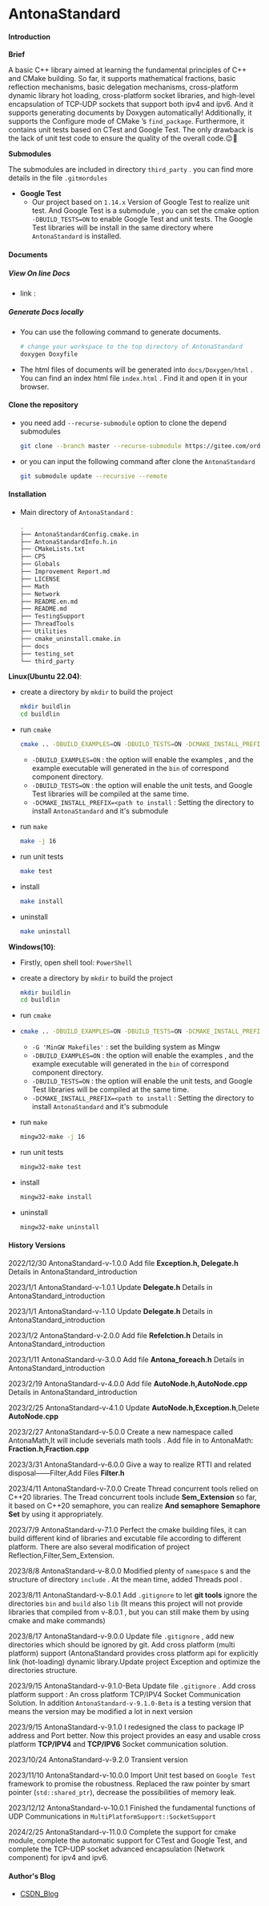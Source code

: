 # AntonaStandard

#### Introduction

**Brief** 

A basic C++ library aimed at learning the fundamental principles of C++ and CMake building. So far, it supports mathematical fractions, basic reflection mechanisms, basic delegation mechanisms, cross-platform dynamic library hot loading, cross-platform socket libraries, and high-level encapsulation of TCP-UDP sockets that support both ipv4 and ipv6. And it supports generating documents by Doxygen automatically!   Additionally, it supports the Configure mode of CMake ’s `find_package`. Furthermore, it contains unit tests based on CTest and Google Test. The only drawback is the lack of unit test code to ensure the quality of the overall code.😉🙌

**Submodules** 

The submodules are included in directory `third_party` . you can find more details in the file `.gitmordules` 

- **Google Test** 
  - Our project based on `1.14.x` Version of Google Test to realize unit test. And Google Test is a submodule , you can set the cmake option `-DBUILD_TESTS=ON` to enable Google Test and unit tests. The Google Test libraries will be install in the same directory where `AntonaStandard` is installed. 

#### Documents

##### View On line Docs

- link : 



##### Generate Docs locally

- You can use the following command to generate documents. 

  ```bash
  # change your workspace to the top directory of AntonaStandard
  doxygen Doxyfile
  ```

- The html files of documents will be generated into `docs/Doxygen/html` . You can find an index html file `index.html` . Find it and open it in your browser. 

#### Clone the repository

- you need add `--recurse-submodule` option to clone the depend submodules

  ```bash
  git clone --branch master --recurse-submodule https://gitee.com/ordinaryAnton/antona-standard.git AntonaStandard
  ```

- or you can input the following command after clone the `AntonaStandard` 

  ```bash
  git submodule update --recursive --remote
  ```

  

#### Installation

- Main directory of `AntonaStandard` :

  ```bash
  .
  ├── AntonaStandardConfig.cmake.in
  ├── AntonaStandardInfo.h.in
  ├── CMakeLists.txt
  ├── CPS
  ├── Globals
  ├── Improvement Report.md
  ├── LICENSE
  ├── Math
  ├── Network
  ├── README.en.md
  ├── README.md
  ├── TestingSupport
  ├── ThreadTools
  ├── Utilities
  ├── cmake_uninstall.cmake.in
  ├── docs
  ├── testing_set
  └── third_party
  ```

  



**Linux(Ubuntu 22.04)**: 

- create a directory by `mkdir` to build the project

  ```bash
  mkdir buildlin
  cd buildlin
  ```

- run `cmake` 

  ```bash
  cmake .. -DBUILD_EXAMPLES=ON -DBUILD_TESTS=ON -DCMAKE_INSTALL_PREFIX=<path to install>
  ```

  - `-DBUILD_EXAMPLES=ON`  : the option will enable the examples , and the example executable will generated in the `bin` of correspond component directory.
  - `-DBUILD_TESTS=ON` : the option will enable the unit tests, and Google Test libraries will be compiled at the same time.
  - `-DCMAKE_INSTALL_PREFIX=<path to install` : Setting the directory to install `AntonaStandard` and it's submodule

- run `make` 

  ```bash
  make -j 16
  ```

- run unit tests

  ```bash
  make test
  ```

- install

  ```bash
  make install
  ```



- uninstall

  ```bash
  make uninstall
  ```

  

**Windows(10)**:

- Firstly, open shell tool: `PowerShell`

- create a directory by `mkdir` to build the project

  ```bash
  mkdir buildlin
  cd buildlin
  ```

- run `cmake` 


- ```bash
  cmake .. -DBUILD_EXAMPLES=ON -DBUILD_TESTS=ON -DCMAKE_INSTALL_PREFIX=<path to install>
  ```

  - `-G 'MinGW Makefiles'`  : set the building system as  Mingw
  - `-DBUILD_EXAMPLES=ON`  : the option will enable the examples , and the example executable will generated in the `bin` of correspond component directory.
  - `-DBUILD_TESTS=ON` : the option will enable the unit tests, and Google Test libraries will be compiled at the same time.
  - `-DCMAKE_INSTALL_PREFIX=<path to install` : Setting the directory to install `AntonaStandard` and it's submodule

- run `make` 

  ```bash
  mingw32-make -j 16
  ```

- run unit tests

  ```bash
  mingw32-make test
  ```

- install

  ```bash
  mingw32-make install
  ```



- uninstall

  ```bash
  mingw32-make uninstall
  ```

  

#### History Versions

2022/12/30 AntonaStandard-v-1.0.0 Add file **Exception.h, Delegate.h** Details in AntonaStandard_introduction

2023/1/1     AntonaStandard-v-1.0.1 Update **Delegate.h** Details in AntonaStandard_introduction

2023/1/1	 AntonaStandard-v-1.1.0 Update **Delegate.h** Details in AntonaStandard_introduction

2023/1/2	 AntonaStandard-v-2.0.0 Add file **Refelction.h** Details in AntonaStandard_introduction

2023/1/11   AntonaStandard-v-3.0.0 Add file **Antona_foreach.h** Details in AntonaStandard_introduction

2023/2/19   AntonaStandard-v-4.0.0 Add file **AutoNode.h,AutoNode.cpp** Details in AntonaStandard_introduction

2023/2/25   AntonaStandard-v-4.1.0 Update **AutoNode.h,Exception.h**,Delete **AutoNode.cpp**

2023/2/27   AntonaStandard-v-5.0.0  Create a new namespace called AntonaMath,It will include severials math tools . Add file in to AntonaMath: **Fraction.h,Fraction.cpp** 

2023/3/31   AntonaStandard-v-6.0.0 Give a way to realize RTTI and related disposal——Filter,Add Files **Filter.h** 

2023/4/11   AntonaStandard-v-7.0.0  Create Thread concurrent tools relied on C++20 libraries. The Tread concurrent tools include **Sem_Extension** so far, it based on C++20 semaphore, you can realize **And semaphore**  **Semaphore Set** by using it appropriately.

2023/7/9    AntonaStandard-v-7.1.0 Perfect the cmake building files, it can build different kind of libraries and excutable file according to different platform. There are also several modification of project Reflection,Filter,Sem_Extension.

2023/8/8   AntonaStandard-v-8.0.0 Modified plenty of `namespace` s and the structure of directory `include` . At the mean time, added Threads pool .

2023/8/11 AntonaStandard-v-8.0.1 Add `.gitignore` to let **git tools** ignore the directories `bin` and `build` also `lib` (It means this project will not provide libraries that compiled from v-8.0.1 , but you can still make them by using cmake and make commands)

2023/8/17 AntonaStandard-v-9.0.0 Update file `.gitignore` , add new directories which should be ignored by git. Add cross platform (multi platform) support (AntonaStandard provides cross platform api for explicitly link (hot-loading) dynamic library.Update project Exception and optimize the directories structure. 

2023/9/15 AntonaStandard-v-9.1.0-Beta Update file `.gitignore` . Add cross platform support : An cross platform TCP/IPV4 Socket Communication Solution. In addition `AntonaStandard-v-9.1.0-Beta` is a testing version that means the version may be modified a lot in next version

2023/9/15 AntonaStandard-v-9.1.0 I redesigned the class to package IP address and Port better. Now this project provides an easy and usable cross platform **TCP/IPV4** and **TCP/IPV6** Socket communication solution.

2023/10/24 AntonaStandard-v-9.2.0 Transient version

2023/11/10 AntonaStandard-v-10.0.0 Import Unit test based on `Google Test` framework to promise the robustness. Replaced the raw pointer by smart pointer (`std::shared_ptr`), decrease the possibilities of memory leak. 

2023/12/12 AntonaStandard-v-10.0.1 Finished the fundamental functions of UDP Communications in `MultiPlatformSupport::SocketSupport` 

2024/2/25 AntonaStandard-v-11.0.0 Complete the support for cmake module, complete the automatic support for CTest and Google Test, and complete the TCP-UDP socket advanced encapsulation (Network component) for ipv4 and ipv6.

#### Author's Blog

- [CSDN_Blog](https://blog.csdn.net/yyy11280335?spm=1000.2115.3001.5343) 
